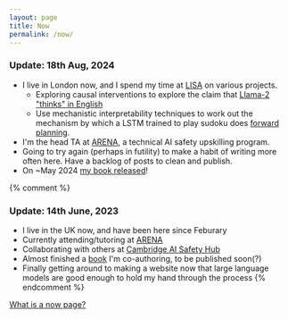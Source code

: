 ```yaml
---
layout: page
title: Now
permalink: /now/
---
```


### Update: 18th Aug, 2024

* I live in London now, and I spend my time at [LISA](safeai.org.uk) on various projects. 
    * Exploring causal interventions to explore the claim that [Llama-2 "thinks" in English](https://arxiv.org/abs/2402.10588)
    * Use mechanistic interpretability techniques to work out the mechanism by which a LSTM trained to play sudoku does [forward planning](https://far.ai/publication/garrigaalonso2024learnedplanners/). 
* I'm the head TA at [ARENA](https://arena.education), a technical AI safety upskilling program.
* Going to try again (perhaps in futility) to make a habit of writing more often here. Have a backlog of posts to clean and publish.
* On ~May 2024 [my book released](https://books.google.co.uk/books/about/?id=jqQIEQAAQBAJ)!

{% comment %}
### Update: 14th June, 2023

* I live in the UK now, and have been here since Feburary
* Currently attending/tutoring at [ARENA](https://arena.education)
* Collaborating with others at [Cambridge AI Safety Hub](https://www.cambridgeaisafety.org/)
* Almost finished a [book](http://hutter1.net/ai/uaibook2.htm) I'm co-authoring, to be published soon(?)
* Finally getting around to making a website now that large language models are good enough
to hold my hand through the process
{% endcomment %}



[What is a now page?](https://nownownow.com/about)




<!-- 
This is the base Jekyll theme. You can find out more info about customizing your Jekyll theme, as well as basic Jekyll usage documentation at [jekyllrb.com](https://jekyllrb.com/)

You can find the source code for Minima at GitHub:
[jekyll][jekyll-organization] /
[minima](https://github.com/jekyll/minima)

You can find the source code for Jekyll at GitHub:
[jekyll][jekyll-organization] /
[jekyll](https://github.com/jekyll/jekyll)


[jekyll-organization]: https://github.com/jekyll
 -->